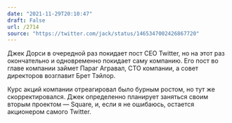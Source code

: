 ```yaml
---
date: "2021-11-29T20:10:47"
draft: False
url: /2714
source: "https://twitter.com/jack/status/1465347002426867720"
---
```


Джек Дорси в очередной раз покидает пост CEO Twitter, но на этот раз окончательно и одновременно покидает саму компанию. Его пост во главе компании займет Параг Агравал, CTO компании, а совет директоров возглавит Брет Тэйлор. 

Курс акций компании отреагировал было бурным ростом, но тут же скорректировался. Джек определенно планирует заняться своим вторым проектом — Square, и, если я не ошибаюсь, остается акционером самого Twitter.
